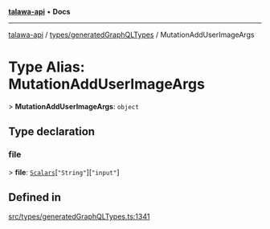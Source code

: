 [**talawa-api**](../../../README.md) • **Docs**

***

[talawa-api](../../../modules.md) / [types/generatedGraphQLTypes](../README.md) / MutationAddUserImageArgs

# Type Alias: MutationAddUserImageArgs

\> **MutationAddUserImageArgs**: `object`

## Type declaration

### file

\> **file**: [`Scalars`](Scalars.md)\[`"String"`\]\[`"input"`\]

## Defined in

[src/types/generatedGraphQLTypes.ts:1341](https://github.com/PalisadoesFoundation/talawa-api/blob/f9e8275b1ddff2d3edcec79ee3b37c07998f6cc3/src/types/generatedGraphQLTypes.ts#L1341)
